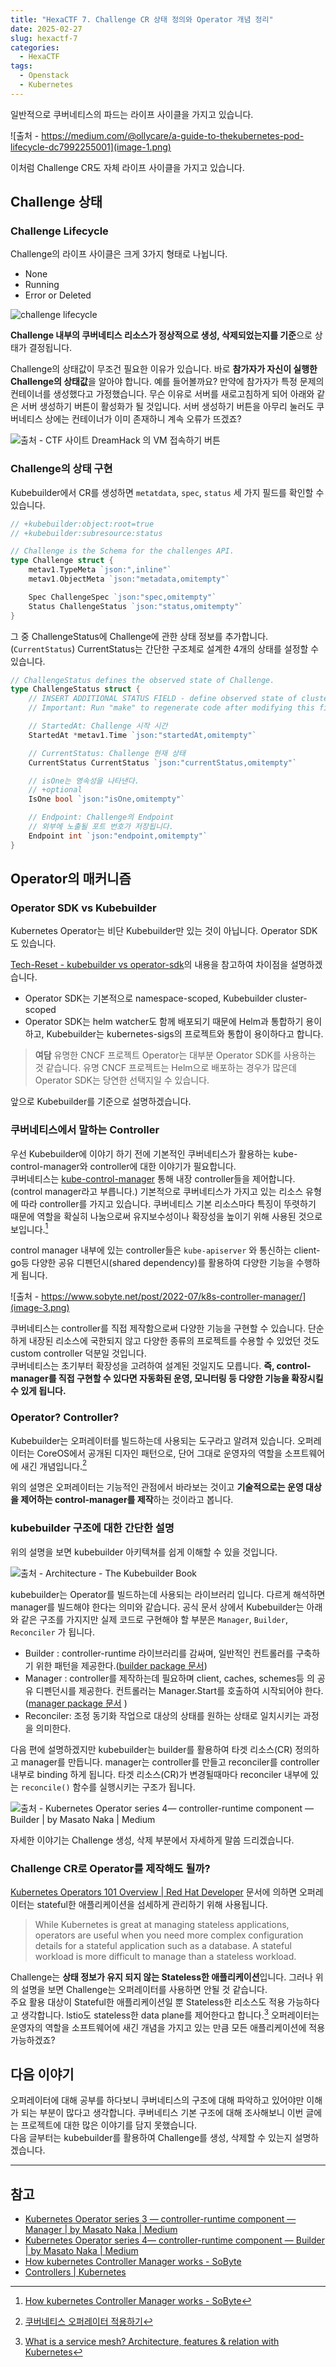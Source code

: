 ```yaml
---
title: "HexaCTF 7. Challenge CR 상태 정의와 Operator 개념 정리"
date: 2025-02-27
slug: hexactf-7
categories:
  - HexaCTF
tags:
  - Openstack
  - Kubernetes
---
```


일반적으로 쿠버네티스의 파드는 라이프 사이클을 가지고 있습니다.

![출처 - https://medium.com/@ollycare/a-guide-to-thekubernetes-pod-lifecycle-dc7992255001](image-1.png)

이처럼 Challenge CR도 자체 라이프 사이클을 가지고 있습니다.

## Challenge 상태

### Challenge Lifecycle

Challenge의 라이프 사이클은 크게 3가지 형태로 나뉩니다.

- None
- Running
- Error or Deleted

![challenge lifecycle](image.png)

**Challenge 내부의 쿠버네티스 리소스가 정상적으로 생성, 삭제되었는지를 기준**으로 상태가 결정됩니다.

Challenge의 상태값이 무조건 필요한 이유가 있습니다. 바로 **참가자가 자신이 실행한 Challenge의 상태값**을 알아야 합니다.
예를 들어볼까요? 만약에 참가자가 특정 문제의 컨테이너를 생성했다고 가정했습니다. 무슨 이유로 서버를 새로고침하게 되어 아래와 같은 서버 생성하기 버튼이 활성화가 될 것입니다. 서버 생성하기 버튼을 아무리 눌러도 쿠버네티스 상에는 컨테이너가 이미 존재하니 계속 오류가 뜨겠죠?

![출처 - CTF 사이트  [DreamHack](https://dreamhack.io/) 의 VM 접속하기 버튼 ](image-2.png)

### Challenge의 상태 구현

Kubebuilder에서 CR를 생성하면 `metatdata`, `spec`, `status` 세 가지 필드를 확인할 수 있습니다.

```go
// +kubebuilder:object:root=true
// +kubebuilder:subresource:status

// Challenge is the Schema for the challenges API.
type Challenge struct {
	metav1.TypeMeta `json:",inline"`
	metav1.ObjectMeta `json:"metadata,omitempty"`

	Spec ChallengeSpec `json:"spec,omitempty"`
	Status ChallengeStatus `json:"status,omitempty"`
}
```

그 중 ChallengeStatus에 Challenge에 관한 상태 정보를 추가합니다.(`CurrentStatus`) CurrentStatus는 간단한 구조체로 설계한 4개의 상태를 설정할 수 있습니다.

```go
// ChallengeStatus defines the observed state of Challenge.
type ChallengeStatus struct {
	// INSERT ADDITIONAL STATUS FIELD - define observed state of cluster
	// Important: Run "make" to regenerate code after modifying this file

	// StartedAt: Challenge 시작 시간
	StartedAt *metav1.Time `json:"startedAt,omitempty"`

	// CurrentStatus: Challenge 현재 상태
	CurrentStatus CurrentStatus `json:"currentStatus,omitempty"`

	// isOne는 영속성을 나타낸다.
	// +optional
	IsOne bool `json:"isOne,omitempty"`

	// Endpoint: Challenge의 Endpoint
	// 외부에 노출될 포트 번호가 저장됩니다.
	Endpoint int `json:"endpoint,omitempty"`
}
```

## Operator의 매커니즘

### Operator SDK vs Kubebuilder

Kubernetes Operator는 비단 Kubebuilder만 있는 것이 아닙니다. Operator SDK도 있습니다.

[Tech-Reset - kubebuilder vs operator-sdk](https://tiewei.github.io/posts/kubebuilder-vs-operator-sdk)의 내용을 참고하여 차이점을 설명하겠습니다.

- Operator SDK는 기본적으로 namespace-scoped, Kubebuilder cluster-scoped
- Operator SDK는 helm watcher도 함께 배포되기 때문에 Helm과 통합하기 용이하고, Kubebuilder는 kubernetes-sigs의 프로젝트와 통합이 용이하다고 합니다.

> **여담**
> 유명한 CNCF 프로젝트 Operator는 대부분 Operator SDK를 사용하는 것 같습니다. 유명 CNCF 프로젝트는 Helm으로 배포하는 경우가 많은데 Operator SDK는 당연한 선택지일 수 있습니다.

앞으로 Kubebuilder를 기준으로 설명하겠습니다.

### 쿠버네티스에서 말하는 Controller

우선 Kubebuilder에 이야기 하기 전에 기본적인 쿠버네티스가 활용하는 kube-control-manager와 controller에 대한 이야기가 필요합니다.  
쿠버네티스는 [kube-control-manager](https://kubernetes.io/docs/reference/command-line-tools-reference/kube-controller-manager/) 통해 내장 controller들을 제어합니다.(control manager라고 부릅니다.) 기본적으로 쿠버네티스가 가지고 있는 리소스 유형에 따라 controller를 가지고 있습니다. 쿠버네티스 기본 리소스마다 특징이 뚜렷하기 때문에 역할을 확실히 나눔으로써 유지보수성이나 확장성을 높이기 위해 사용된 것으로 보입니다.[^1]

control manager 내부에 있는 controller들은 `kube-apiserver` 와 통신하는 client-go등 다양한 공유 디펜던시(shared dependency)를 활용하여 다양한 기능을 수행하게 됩니다.

![출처 - https://www.sobyte.net/post/2022-07/k8s-controller-manager/](image-3.png)

쿠버네티스는 controller를 직접 제작함으로써 다양한 기능을 구현할 수 있습니다. 단순하게 내장된 리소스에 국한되지 않고 다양한 종류의 프로젝트를 수용할 수 있었던 것도 custom controller 덕분일 것입니다.  
쿠버네티스는 초기부터 확장성을 고려하여 설계된 것일지도 모릅니다. **즉, control-manager를 직접 구현할 수 있다면 자동화된 운영, 모니터링 등 다양한 기능을 확장시킬 수 있게 됩니다.**

### Operator? Controller?

Kubebuilder는 오퍼레이터를 빌드하는데 사용되는 도구라고 알려져 있습니다. 오퍼레이터는 CoreOS에서 공개된 디자인 패턴으로, 단어 그대로 운영자의 역할을 소프트웨어에 새긴 개념입니다.[^2]

위의 설명은 오퍼레이터는 기능적인 관점에서 바라보는 것이고 **기술적으로는 운영 대상을 제어하는 control-manager를 제작**하는 것이라고 봅니다.

### kubebuilder 구조에 대한 간단한 설명

위의 설명을 보면 kubebuilder 아키텍쳐를 쉽게 이해할 수 있을 것입니다.

![출처 - [Architecture - The Kubebuilder Book](https://book.kubebuilder.io/architecture)](image-4.png)

kubebuilder는 Operator를 빌드하는데 사용되는 라이브러리 입니다. 다르게 해석하면 manager를 빌드해야 한다는 의미와 같습니다.
공식 문서 상에서 Kubebuilder는 아래와 같은 구조를 가지지만 실제 코드로 구현해야 할 부분은 `Manager`, `Builder`, `Reconciler` 가 됩니다.

- Builder : controller-runtime 라이브러리를 감싸며, 일반적인 컨트롤러를 구축하기 위한 패턴을 제공한다.([builder package 문서](https://pkg.go.dev/sigs.k8s.io/controller-runtime/pkg/builder))
- Manager : controller를 제작하는데 필요하며 client, caches, schemes등 의 공유 디펜던시를 제공한다. 컨트롤러는 Manager.Start를 호출하여 시작되어야 한다.([manager package 문서](https://pkg.go.dev/sigs.k8s.io/controller-runtime/pkg/manager) )
- Reconciler: 조정 동기화 작업으로 대상의 상태를 원하는 상태로 일치시키는 과정을 의미한다.

다음 편에 설명하겠지만 kubebuilder는 builder를 활용하여 타겟 리소스(CR) 정의하고 manager를 만듭니다. manager는 controller를 만들고 reconciler를 controller 내부로 binding 하게 됩니다. 타겟 리소스(CR)가 변경될때마다 reconciler 내부에 있는 `reconcile()` 함수를 실행시키는 구조가 됩니다.

![출처 - [Kubernetes Operator series 4— controller-runtime component — Builder | by Masato Naka | Medium](https://nakamasato.medium.com/kubernetes-operator-series-4-controller-runtime-component-builder-c649c0ad2dc0)](image-5.png)

자세한 이야기는 Challenge 생성, 삭제 부분에서 자세하게 말씀 드리겠습니다.

### Challenge CR로 Operator를 제작해도 될까?

[Kubernetes Operators 101 Overview | Red Hat Developer](https://developers.redhat.com/articles/2021/06/11/kubernetes-operators-101-part-1-overview-and-key-features#operators_extend_kubernetes_to_automate_tasks) 문서에 의하면 오퍼레이터는 stateful한 애플리케이션을 섬세하게 관리하기 위해 사용됩니다.

> While Kubernetes is great at managing stateless applications, operators are useful when you need more complex configuration details for a stateful application such as a database. A stateful workload is more difficult to manage than a stateless workload.

Challenge는 **상태 정보가 유지 되지 않는 Stateless한 애플리케이션**입니다. 그러나 위의 설명을 보면 Challenge는 오퍼레이터를 사용하면 안될 것 같습니다.  
주요 활용 대상이 Stateful한 애플리케이션일 뿐 Stateless한 리소스도 적용 가능하다고 생각합니다. lstio도 stateless한 data plane를 제어한다고 합니다.[^3] 오퍼레이터는 운영자의 역할을 소프트웨어에 새긴 개념을 가지고 있는 만큼 모든 애플리케이션에 적용 가능하겠죠?

## 다음 이야기

오퍼레이터에 대해 공부를 하다보니 쿠버네티스의 구조에 대해 파악하고 있어야만 이해가 되는 부분이 많다고 생각합니다. 쿠버네티스 기본 구조에 대해 조사해보니 이번 글에는 프로젝트에 대한 많은 이야기를 담지 못했습니다.  
다음 글부터는 kubebuilder를 활용하여 Challenge를 생성, 삭제할 수 있는지 설명하겠습니다.

---

## 참고

- [Kubernetes Operator series 3 — controller-runtime component — Manager | by Masato Naka | Medium](https://nakamasato.medium.com/kubernetes-operator-series-3-controller-runtime-component-manager-bdaf633601a3)
- [Kubernetes Operator series 4— controller-runtime component — Builder | by Masato Naka | Medium](https://nakamasato.medium.com/kubernetes-operator-series-4-controller-runtime-component-builder-c649c0ad2dc0)
- [How kubernetes Controller Manager works - SoByte](https://www.sobyte.net/post/2022-07/k8s-controller-manager/)
- [Controllers | Kubernetes](https://kubernetes.io/docs/concepts/architecture/controller/)

[^1]: [How kubernetes Controller Manager works - SoByte](https://www.sobyte.net/post/2022-07/k8s-controller-manager/)
[^2]: [쿠버네티스 오퍼레이터 적용하기](https://dev.gmarket.com/65)
[^3]: [What is a service mesh? Architecture, features & relation with Kubernetes](https://tetrate.io/blog/what-is-a-service-mesh/)
